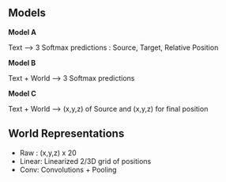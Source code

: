 ## Models ##
**Model A**

Text --> 3 Softmax predictions :  Source, Target, Relative Position

**Model B**

Text + World --> 3 Softmax predictions 

**Model C**

Text + World --> (x,y,z) of Source and (x,y,z) for final position

## World Representations ##
- Raw :  (x,y,z) x 20
- Linear:  Linearized 2/3D grid of positions
- Conv:  Convolutions + Pooling
